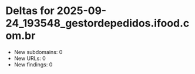 # Deltas for 2025-09-24_193548_gestordepedidos.ifood.com.br
- New subdomains: 0
- New URLs: 0
- New findings: 0
